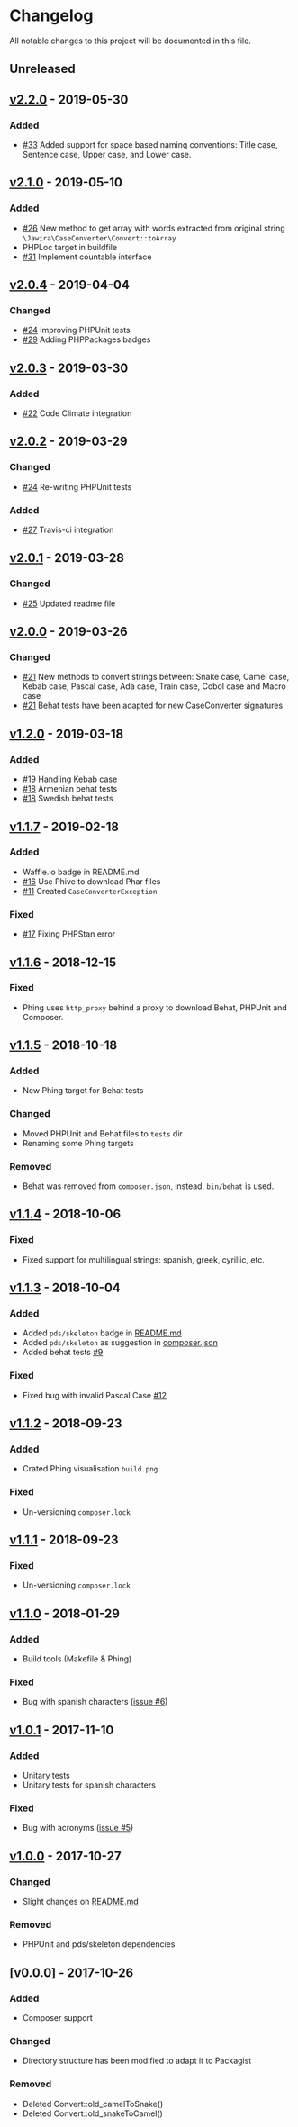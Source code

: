 # Changelog

All notable changes to this project will be documented in this file.

## Unreleased

## [v2.2.0] - 2019-05-30

### Added

 - [#33] Added support for space based naming conventions: Title case, Sentence case, Upper case, and Lower case.

## [v2.1.0] - 2019-05-10

### Added

- [#26] New method to get array with words extracted from original string `\Jawira\CaseConverter\Convert::toArray`
- PHPLoc target in buildfile
- [#31] Implement countable interface

## [v2.0.4] - 2019-04-04

### Changed

- [#24] Improving PHPUnit tests
- [#29] Adding PHPPackages badges

## [v2.0.3] - 2019-03-30

### Added

- [#22] Code Climate integration

## [v2.0.2] - 2019-03-29

### Changed

- [#24] Re-writing PHPUnit tests

### Added

- [#27] Travis-ci integration

## [v2.0.1] - 2019-03-28

### Changed

- [#25] Updated readme file

## [v2.0.0] - 2019-03-26

### Changed

- [#21] New methods to convert strings between: Snake case, Camel case,
  Kebab case, Pascal case, Ada case, Train case, Cobol case and Macro case
- [#21] Behat tests have been adapted for new CaseConverter signatures

## [v1.2.0] - 2019-03-18

### Added

- [#19] Handling Kebab case
- [#18] Armenian behat tests
- [#18] Swedish behat tests

## [v1.1.7] - 2019-02-18

### Added

- Waffle.io badge in README.md
- [#16] Use Phive to download Phar files
- [#11] Created `CaseConverterException`

### Fixed

- [#17] Fixing PHPStan error

## [v1.1.6] - 2018-12-15

### Fixed

- Phing uses `http_proxy` behind a proxy to download Behat, PHPUnit and
  Composer.

## [v1.1.5] - 2018-10-18

### Added

- New Phing target for Behat tests

### Changed

- Moved PHPUnit and Behat files to `tests` dir
- Renaming some Phing targets

### Removed

- Behat was removed from `composer.json`, instead, `bin/behat` is used.

## [v1.1.4] - 2018-10-06

### Fixed

- Fixed support for multilingual strings: spanish, greek, cyrillic, etc.

## [v1.1.3] - 2018-10-04

### Added

- Added `pds/skeleton` badge in [README.md]()
- Added `pds/skeleton` as suggestion in [composer.json]()
- Added behat tests [#9]

### Fixed

- Fixed bug with invalid Pascal Case [#12]

## [v1.1.2] - 2018-09-23

### Added

- Crated Phing visualisation `build.png`

### Fixed

- Un-versioning `composer.lock`

## [v1.1.1] - 2018-09-23

### Fixed

- Un-versioning `composer.lock`

## [v1.1.0] - 2018-01-29

### Added

- Build tools (Makefile & Phing)

### Fixed

- Bug with spanish characters ([issue #6](https://github.com/jawira/case-converter/issues/6))

## [v1.0.1] - 2017-11-10

### Added

- Unitary tests
- Unitary tests for spanish characters

### Fixed

- Bug with acronyms ([issue #5](https://github.com/jawira/case-converter/issues/5))

## [v1.0.0] - 2017-10-27

### Changed

- Slight changes on [README.md]()

### Removed

- PHPUnit and pds/skeleton dependencies

## [v0.0.0] - 2017-10-26

### Added

- Composer support

### Changed

- Directory structure has been modified to adapt it to Packagist

### Removed

- Deleted Convert::old_camelToSnake()
- Deleted Convert::old_snakeToCamel()

[#11]: https://github.com/jawira/case-converter/pull/11
[#12]: https://github.com/jawira/case-converter/pull/12
[#16]: https://github.com/jawira/case-converter/pull/16
[#17]: https://github.com/jawira/case-converter/pull/17
[#18]: https://github.com/jawira/case-converter/pull/18
[#19]: https://github.com/jawira/case-converter/pull/19
[#21]: https://github.com/jawira/case-converter/pull/21
[#22]: https://github.com/jawira/case-converter/pull/22
[#24]: https://github.com/jawira/case-converter/pull/24
[#25]: https://github.com/jawira/case-converter/pull/25
[#26]: https://github.com/jawira/case-converter/pull/26
[#27]: https://github.com/jawira/case-converter/pull/27
[#29]: https://github.com/jawira/case-converter/pull/29
[#9]: https://github.com/jawira/case-converter/pull/9
[v1.0.0]: https://github.com/jawira/case-converter/compare/v0.0.0...v1.0.0
[v1.0.1]: https://github.com/jawira/case-converter/compare/v1.0.0...v1.0.1
[v1.1.0]: https://github.com/jawira/case-converter/compare/v1.0.1...v1.1.0
[v1.1.1]: https://github.com/jawira/case-converter/compare/v1.1.0...v1.1.1
[v1.1.2]: https://github.com/jawira/case-converter/compare/v1.1.1...v1.1.2
[v1.1.3]: https://github.com/jawira/case-converter/compare/v1.1.2...v1.1.3
[v1.1.4]: https://github.com/jawira/case-converter/compare/v1.1.3...v1.1.4
[v1.1.5]: https://github.com/jawira/case-converter/compare/v1.1.4...v1.1.5
[v1.1.6]: https://github.com/jawira/case-converter/compare/v1.1.5...v1.1.6
[v1.1.7]: https://github.com/jawira/case-converter/compare/v1.1.6...v1.1.7
[v1.2.0]: https://github.com/jawira/case-converter/compare/v1.1.7...v1.2.0
[v2.0.0]: https://github.com/jawira/case-converter/compare/v1.2.0...v2.0.0
[v2.0.1]: https://github.com/jawira/case-converter/compare/v2.0.0...v2.0.1
[v2.0.2]: https://github.com/jawira/case-converter/compare/v2.0.1...v2.0.2
[v2.0.3]: https://github.com/jawira/case-converter/compare/v2.0.2...v2.0.3
[v2.0.4]: https://github.com/jawira/case-converter/compare/v2.0.3...v2.0.4

[#31]: https://github.com/jawira/case-converter/pull/31

[v2.1.0]: https://github.com/jawira/case-converter/compare/v2.0.4...v2.1.0

[#33]: https://github.com/jawira/case-converter/pull/33

[v2.2.0]: https://github.com/jawira/case-converter/compare/v2.1.0...v2.2.0
